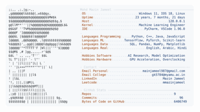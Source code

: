 <picture>
  <source srcset="https://raw.githubusercontent.com/mmazinjameel/mmazinjameel/main/dark_mode.svg?v=1750911630" media="(prefers-color-scheme: dark)">
  <img src="https://raw.githubusercontent.com/mmazinjameel/mmazinjameel/main/light_mode.svg?v=1750911630">
</picture>

